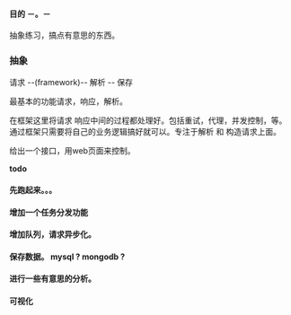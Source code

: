 #### 目的 －。－    

抽象练习，搞点有意思的东西。


### 抽象   

请求 --(framework)-- 解析 -- 保存    


最基本的功能请求，响应，解析。   

在框架这里将请求 响应中间的过程都处理好。包括重试，代理，并发控制，等。    
通过框架只需要将自己的业务逻辑搞好就可以。专注于解析 和 构造请求上面。    





给出一个接口，用web页面来控制。
     





**todo**     

#### 先跑起来。。。    
  

#### 增加一个任务分发功能   
  

#### 增加队列，请求异步化。   
   

#### 保存数据。 mysql ? mongodb ?   
 

#### 进行一些有意思的分析。    

#### 可视化












    



